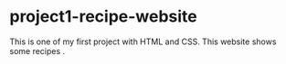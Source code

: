 # project1-recipe-website
This is one of my first project with HTML and CSS. This website shows some recipes .
